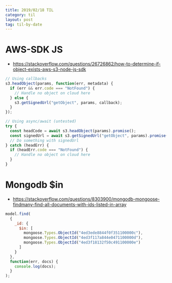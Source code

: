 ```yaml
---
title: 2019/02/18 TIL
category: til
layout: post
tag: til-by-date
---
```


# AWS-SDK JS

- https://stackoverflow.com/questions/26726862/how-to-determine-if-object-exists-aws-s3-node-js-sdk

```js
// Using callbacks
s3.headObject(params, function(err, metadata) {
  if (err && err.code === "NotFound") {
    // Handle no object on cloud here
  } else {
    s3.getSignedUrl("getObject", params, callback);
  }
});

// Using async/await (untested)
try {
  const headCode = await s3.headObject(params).promise();
  const signedUrl = await s3.getSignedUrl("getObject", params).promise();
  // Do something with signedUrl
} catch (headErr) {
  if (headErr.code === "NotFound") {
    // Handle no object on cloud here
  }
}
```

# Mongodb \$in

- https://stackoverflow.com/questions/8303900/mongodb-mongoose-findmany-find-all-documents-with-ids-listed-in-array

```js
model.find(
  {
    _id: {
      $in: [
        mongoose.Types.ObjectId("4ed3ede8844f0f351100000c"),
        mongoose.Types.ObjectId("4ed3f117a844e0471100000d"),
        mongoose.Types.ObjectId("4ed3f18132f50c491100000e")
      ]
    }
  },
  function(err, docs) {
    console.log(docs);
  }
);
```
